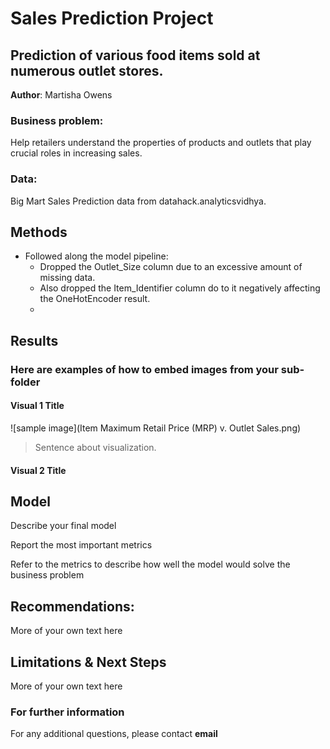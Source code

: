 # Sales Prediction Project
## Prediction of various food items sold at numerous outlet stores.

**Author**: Martisha Owens

### Business problem:

Help retailers understand the properties of products and outlets that play crucial roles in increasing sales.


### Data:
Big Mart Sales Prediction data from datahack.analyticsvidhya.


## Methods
- Followed along the model pipeline:
  - Dropped the Outlet_Size column due to an excessive amount of missing data.
  - Also dropped the Item_Identifier column do to it negatively affecting the OneHotEncoder result.
  - 

## Results

### Here are examples of how to embed images from your sub-folder


#### Visual 1 Title
![sample image](Item Maximum Retail Price (MRP) v. Outlet Sales.png)

> Sentence about visualization.

#### Visual 2 Title

## Model

Describe your final model

Report the most important metrics

Refer to the metrics to describe how well the model would solve the business problem

## Recommendations:

More of your own text here


## Limitations & Next Steps

More of your own text here


### For further information


For any additional questions, please contact **email**
